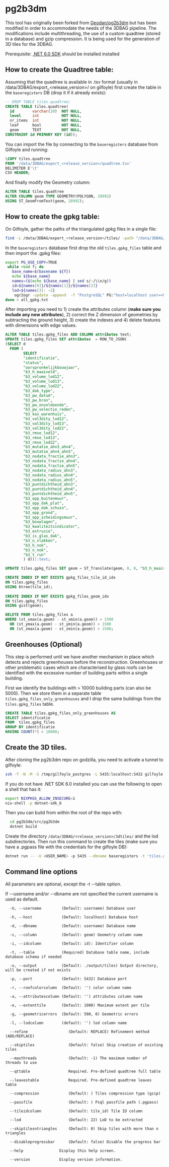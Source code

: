 # pg2b3dm


This tool has originally been forked from [Geodan/pg2b3dm](https://github.com/Geodan/pg2b3dm) but has been modified in order to accommodate the needs of the 3DBAG pipeline. The modifications include multithreading, the use of a custom quadtree (stored in a database) and gzip compression. It is being used for the generation of 3D tiles for the 3DBAG.


 Prerequisite: [.NET 6.0 SDK](https://dotnet.microsoft.com/download/dotnet/6.0) should be installed installed

 ## How to create the Quadtree table:

 Assuming that the quadtree is available in .tsv format (usually in /data/3DBAG/export_<release_version>/ on gilfoyle) first create the table in the `baseregisters` DB (drop it if it already exists):

 ```SQL
 -- DROP TABLE tiles.quadtree;
CREATE TABLE tiles.quadtree(
   id        varchar(30)  NOT NULL,
   level     int          NOT NULL,
   nr_items  int          NOT NULL,
   leaf      bool         NOT NULL,
   geom      TEXT         NOT NULL,
CONSTRAINT id PRIMARY KEY (id));
```

You can import the file by connecting to the `baseregisters` database from Gilfoyle and running:
```SQL
\COPY tiles.quadtree 
FROM '/data/3DBAG/export_<release_version>/quadtree.tsv'
DELIMITER E'\t'
CSV HEADER;
```

And finally modify the Geometry column:

```SQL
ALTER TABLE tiles.quadtree
ALTER COLUMN geom TYPE GEOMETRY(POLYGON, 28992)
USING ST_GeomFromText(geom, 28992);
```

##  How to create the gpkg table:

On Gilfoyle, gather the paths of the triangulated gpkg files in a single file:

```bash
find -L /data/3DBAG/export_<release_version>/tiles/ -path "/data/3DBAG/export_<release_version>/tiles/*tri.gpkg" > all_gpkg.txt
```

In the `baseregisters` database first drop the old `tiles.gpkg_files` table and then import the .gpkg files:

```bash
export PG_USE_COPY=TRUE
 while read f; do
   base_name=$(basename ${f})
   echo ${base_name}
   names=($(echo ${base_name} | sed s/-/\\n/g))
   id=${names[0]}/${names[1]}/${names[2]}
   lod=${names[3]: -2}
    ogr2ogr -update -append  -f "PostgreSQL" PG:"host=localhost user=<USERNAME> dbname=baseregisters password=<PASSWORD>" $f -nlt MULTIPOLYGON25D -nln tiles.gpkg_files -sql """SELECT '$base_name' AS filename, ${names[0]} AS level,  '$id' AS tile_id, ${lod} AS lod, * FROM geom""" -gt 65536 -lco SPATIAL_INDEX=NO
done < all_gpkg.txt
```

After importing you need to  1) create the attributes column (**make sure you include any new attributes**), 2) correct the Z dimension of geometries by subtracting the ground height, 3) create the indexes and 4) delete features with dimensions with edge values.

```SQL
ALTER TABLE tiles.gpkg_files ADD COLUMN attributes text;
UPDATE tiles.gpkg_files SET attributes  = ROW_TO_JSON(
(SELECT d
  FROM (
		SELECT 
		"identificatie", 
		"status", 
		"oorspronkelijkbouwjaar", 
		"b3_h_maaiveld", 
		"b3_volume_lod12",
		"b3_volume_lod13", 
		"b3_volume_lod22", 
		"b3_dak_type", 
		"b3_pw_datum", 
		"b3_pw_bron",
		"b3_pw_onvoldoende",
		"b3_pw_selectie_reden", 
		"b3_kas_warenhuis", 
		"b3_val3dity_lod12",
		"b3_val3dity_lod13", 
		"b3_val3dity_lod22",
		"b3_rmse_lod12",
		"b3_rmse_lod13",
		"b3_rmse_lod22",
		"b3_mutatie_ahn3_ahn4",
		"b3_mutatie_ahn4_ahn5",
		"b3_nodata_fractie_ahn3",
		"b3_nodata_fractie_ahn4",
		"b3_nodata_fractie_ahn5",
		"b3_nodata_radius_ahn3",
		"b3_nodata_radius_ahn4",
		"b3_nodata_radius_ahn5",
		"b3_puntdichtheid_ahn3",
		"b3_puntdichtheid_ahn4",
		"b3_puntdichtheid_ahn5",
		"b3_opp_buitenmuur",
		"b3_opp_dak_plat",
		"b3_opp_dak_schuin",
		"b3_opp_grond",
		"b3_opp_scheidingsmuur",
		"b3_bouwlagen",
		"b3_kwaliteitsindicator",
		"b3_extrusie",
		"b3_is_glas_dak",
		"b3_n_vlakken",
		"b3_h_nok",
		"b3_n_nok",
		"b3_t_run"
		) d))::text;

UPDATE tiles.gpkg_files SET geom = ST_Translate(geom, 0, 0, "b3_h_maaiveld" * -1.0); 

CREATE INDEX IF NOT EXISTS gpkg_files_tile_id_idx
ON tiles.gpkg_files
USING btree(tile_id);
           
CREATE INDEX IF NOT EXISTS gpkg_files_geom_idx
ON tiles.gpkg_files 
USING gist(geom); 

DELETE FROM tiles.gpkg_files a 
WHERE (st_xmax(a.geom) - st_xmin(a.geom)) > 1500
  OR (st_ymax(a.geom) - st_ymin(a.geom)) > 1500
  OR (st_zmax(a.geom) - st_zmin(a.geom)) > 1500;
```

## Greenhouses (Optional)
This step is performed until we have another mechanism in place which detects and rejects greenhouses before the reconstruction.
Greenhouses or other problematic cases which are characterised by glass roofs can be identified with the excessive number of building parts within a single building. 

First we identify the buildings with > 10000 building parts (can also be 5000). Then we store them in a separate table `tiles.gpkg_files_only_greenhouses` and I  drop the same buildings from the `tiles.gpkg_files` table. 

```SQL
CREATE TABLE tiles.gpkg_files_only_greenhouses AS
SELECT identificatie  
FROM  tiles.gpkg_files 
GROUP BY identificatie  
HAVING COUNT(*) > 10000;
```

## Create the 3D tiles.

After cloning the pg2b3dm repo on godzilla, you need to activate a tunnel to gilfoyle:

```bash
ssh -f -N -M -S /tmp/gilfoyle_postgres -L 5435:localhost:5432 gilfoyle
```

If you do not have .NET SDK 6.0 installed you can use the following to open a shell that has it:

```bash
export NIXPKGS_ALLOW_INSECURE=1
nix-shell -p dotnet-sdk_6
```

Then you can build from within the root of the repo with:
```bash
  cd pg2b3dm/src/pg2b3dm
  dotnet build
```

Create the directory `/data/3DBAG/<release_version>/3dtiles/` and the lod subdirectories.
Then run this command to create the tiles (make sure you have a .pgpass file with the credentials for the gilfoyle DB):

```bash
dotnet run -- -U <USER_NAME> -p 5435 --dbname baseregisters -t 'tiles.gpkg_files' -c 'geom' -i 'ogc_fid' --qttable tiles.quadtree --tileidcolumn tile_id --lodcolumn lod --attributescolumn attributes --skiptilesntriangles 3500000 --passfile ~/.pgpass --maxthreads 30 --compression gzip --disableprogressbar -o /data/3DBAG/<release_version>/3dtiles/  --skiptiles
 ```

## Command line options

All parameters are optional, except the -t --table option. 

If --username and/or --dbname are not specified the current username is used as default.

```
  -U, --username         (Default: username) Database user

  -h, --host             (Default: localhost) Database host

  -d, --dbname           (Default: username) Database name

  -c, --column           (Default: geom) Geometry column name

  -i, --idcolumn         (Default: id): Identifier column

  -t, --table            (Required) Database table name, include database schema if needed

  -o, --output           (Default: ./output/tiles) Output directory, will be created if not exists

  -p, --port             (Default: 5432) Database port

  -r, --roofcolorcolumn  (Default: '') color column name

  -a, --attributescolumn (Default: '') attributes column name 

  -e, --extenttile       (Default: 1000) Maximum extent per tile

  -g, --geometricerrors  (Default: 500, 0) Geometric errors
  
  -l, --lodcolumn        (default: '') lod column name

  --refine                  (Default: REPLACE) Refinement method (ADD/REPLACE)

  --skiptiles               (Default: false) Skip creation of existing tiles

  --maxthreads              (Default: -1) The maximum number of threads to use

  --qttable                 Required. Pre-defined quadtree full table

  --leavestable             Required. Pre-defined quadtree leaves table

  --compression             (Default: ) Tiles compression type (gzip)

  --passfile                (Default: ) Psql passfile path (.pgpass)

  --tileidcolumn            (Default: tile_id) Tile ID column

  --lod                     (Default: 22) LoD to be extracted

  --skiptilesntriangles     (Default: 0) Skip tiles with more than n triangles

  --disableprogressbar      (Default: false) Disable the progress bar
  
  --help                Display this help screen.

  --version             Display version information.  
```

